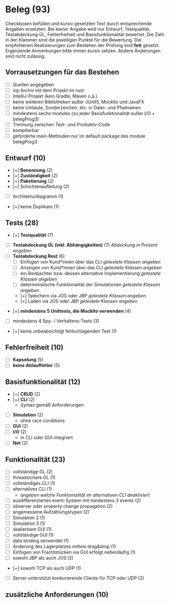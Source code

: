 # Beleg (93)
Checkboxen befüllen und _kursiv_ gesetzten Text durch entsprechende Angaben ersetzten.
Bei keiner Angabe wird nur Entwurf, Testqualität, Testabdeckung GL, Fehlerfreiheit und Basisfunktionalität bewertet.
Die Zahl in der Klammer sind die jeweiligen Punkte für die Bewertung.
Die empfohlenen Realisierungen zum Bestehen der Prüfung sind **fett** gesetzt.
Ergänzende Anmerkungen bitte immer _kursiv_ setzen. Andere Änderungen sind nicht zulässig.

## Vorrausetzungen für das Bestehen
- [ ] Quellen angegeben
- [ ] zip Archiv mit dem Projekt im root
- [ ] IntelliJ-Projekt (kein Gradle, Maven o.ä.)
- [ ] keine weiteren Bibliotheken außer JUnit5, Mockito und JavaFX
- [ ] keine Umlaute, Sonderzeichen, etc. in Datei- und Pfadnamen
- [ ] mindestens sechs modules (zu jeder Basisfunktionalität außer I/O + belegProg3)
- [ ] Trennung zwischen Test- und Produktiv-Code
- [ ] kompilierbar
- [ ] geforderte main-Methoden nur im default package des module belegProg3

## Entwurf (10)
- [+] **Benennung** (2)
- [+] **Zuständigkeit** (2)
- [+] **Paketierung** (2)
- [+] Schichtenaufteilung (2)
- [ ] Architekturdiagramm (1)
- [+] keine Duplikate (1)

## Tests (28)
- [+] **Testqualität** (7)
- [ ] **Testabdeckung GL (inkl. Abhängigkeiten)** (7) _Abdeckung in Prozent angeben_
- [ ] **Testabdeckung Rest** (6)
  - [ ] Einfügen von Kund*innen über das CLI _getestete Klassen angeben_
  - [ ] Anzeigen von Kund*innen über das CLI _getestete Klassen angeben_
  - [ ] ein Beobachter bzw. dessen alternative Implementierung _getestete Klassen angeben_
  - [ ] deterministische Funktionalität der Simulationen _getestete Klassen angeben_
  - [+] Speichern via JOS oder JBP _getestete Klassen angeben_
  - [+] Laden via JOS oder JBP _getestete Klassen angeben_
- [+] **mindestens 5 Unittests, die Mockito verwenden** (4)
- [ ] mindestens 4 Spy- / Verhaltens-Tests (3)
- [+] keine unbeabsichtigt fehlschlagenden Test (1)

## Fehlerfreiheit (10)
- [ ] **Kapselung** (5)
- [ ] **keine Ablauffehler** (5)

## Basisfunktionalität (12)
- [+] **CRUD** (2)
- [+] **CLI** (2)
  * Syntax gemäß Anforderungen
- [ ] **Simulation** (2)
  * ohne race conditions
- [ ] **GUI** (2)
- [ ] **I/O** (2)
  * in CLI oder GUI integriert
- [ ] **Net** (2)

## Funktionalität (23)
- [ ] vollständige GL (2)
- [ ] threadsichere GL (1)
- [ ] vollständiges CLI (1)
- [ ] alternatives CLI (1)
  * _angeben welche Funktionalität im alternativen CLI deaktiviert_
- [ ] ausdifferenziertes event-System mit mindestens 3 events (2)
- [ ] observer oder property change propagation (2)
- [ ] angemessene Aufzählungstypen (2)
- [ ] Simulation 2 (1)
- [ ] Simulation 3 (1)
- [ ] skalierbare GUI (1)
- [ ] vollständige GUI (1)
- [ ] data binding verwendet (1)
- [ ] Änderung des Lagerplatzes mittels drag&drop (1)
- [ ] Einfügen von Frachtstücken via GUI erfolgt nebenläufig (1)
- [ ] sowohl JBP als auch JOS (2)
- [+] sowohl TCP als auch UDP (1)
- [ ] Server unterstützt konkurierende Clients für TCP oder UDP (2)

## zusätzliche Anforderungen (10)

